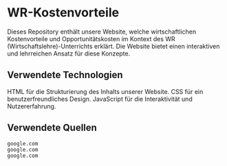 # WR-Kostenvorteile
Dieses Repository enthält unsere Website, welche wirtschaftlichen Kostenvorteile und Opportunitätskosten im Kontext des WR (Wirtschaftslehre)-Unterrichts erklärt. Die Website bietet einen interaktiven und lehrreichen Ansatz für diese Konzepte.

## Verwendete Technologien
HTML für die Strukturierung des Inhalts unserer Website.
CSS für ein benutzerfreundliches Design.
JavaScript für die Interaktivität und Nutzererfahrung.

## Verwendete Quellen
```
google.com
google.com
google.com
```
